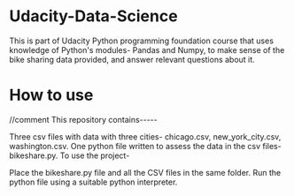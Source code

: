# Udacity-Data-Science
This is part of Udacity Python programming foundation course that uses knowledge of Python's modules- Pandas and Numpy, to make sense of the bike sharing data provided, and answer relevant questions about it.


# How to use
//comment
This repository contains-----

Three csv files with data with three cities- chicago.csv, new_york_city.csv, washington.csv.
One python file written to assess the data in the csv files- bikeshare.py.
To use the project-

Place the bikeshare.py file and all the CSV files in the same folder.
Run the python file using a suitable python interpreter.


